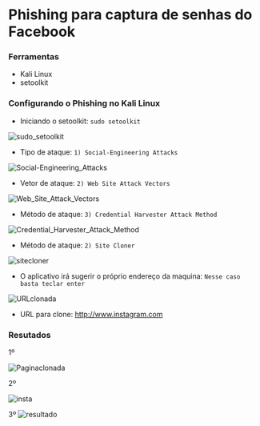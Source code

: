 # Phishing para captura de senhas do Facebook

### Ferramentas

- Kali Linux
- setoolkit

### Configurando o Phishing no Kali Linux

- Iniciando o setoolkit: ``` sudo setoolkit ```

![sudo_setoolkit](https://github.com/user-attachments/assets/7445458a-7bba-4ec9-9614-c3fa4f7be13b)

- Tipo de ataque: ``` 1) Social-Engineering Attacks ```

![Social-Engineering_Attacks](https://github.com/user-attachments/assets/83dd417b-002c-43e0-9391-b036535fc99d)
 
- Vetor de ataque: ``` 2) Web Site Attack Vectors ```

![Web_Site_Attack_Vectors](https://github.com/user-attachments/assets/c76de939-b10b-4e6a-9d48-c54e75c31772)

  
- Método de ataque: ``` 3) Credential Harvester Attack Method ```

![Credential_Harvester_Attack_Method](https://github.com/user-attachments/assets/1474479a-3338-4c39-9e5c-0699c0666e54)

- Método de ataque: ``` 2) Site Cloner ```

![sitecloner](https://github.com/user-attachments/assets/d74cacee-55b4-4f44-b84b-05fe83413bf4)
  
- O aplicativo irá sugerir o próprio endereço da maquina: ``` Nesse caso basta teclar enter ```

![URLclonada](https://github.com/user-attachments/assets/04bdb4dd-d7f3-4eaa-809e-17e4072392f6)
 
- URL para clone: http://www.instagram.com

### Resutados
1º

![Paginaclonada](https://github.com/user-attachments/assets/5842b5f6-0379-47a8-acb8-91311d44f641)

2º

![insta](https://github.com/user-attachments/assets/88c24c17-a275-40ae-b502-f603b60dae45)

3º
![resultado](https://github.com/user-attachments/assets/50533748-26c4-4a5e-baa8-a1c716b6df6d)

